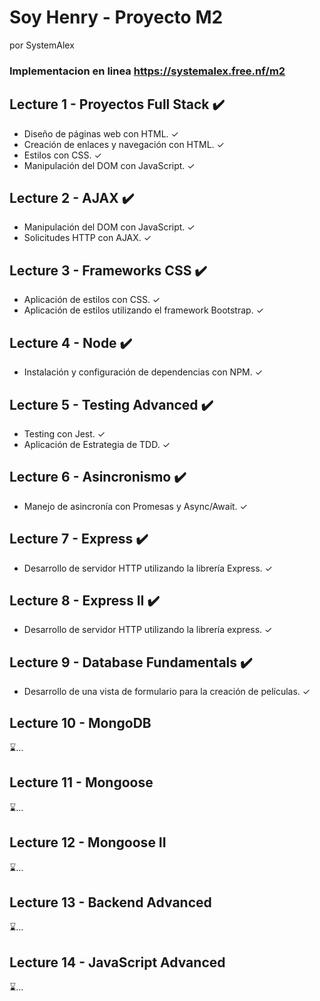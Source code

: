 # Soy Henry - Proyecto M2
por SystemAlex
### Implementacion en linea https://systemalex.free.nf/m2


## Lecture 1 - Proyectos Full Stack ✔️
 - Diseño de páginas web con HTML. ✓
 - Creación de enlaces y navegación con HTML. ✓
 - Estilos con CSS. ✓
 - Manipulación del DOM con JavaScript. ✓

## Lecture 2 - AJAX ✔️
 - Manipulación del DOM con JavaScript. ✓
 - Solicitudes HTTP con AJAX. ✓

## Lecture 3 - Frameworks CSS ✔️
 - Aplicación de estilos con CSS. ✓
 - Aplicación de estilos utilizando el framework Bootstrap. ✓

## Lecture 4 - Node ✔️
 - Instalación y configuración de dependencias con NPM. ✓

## Lecture 5 - Testing Advanced ✔️
 - Testing con Jest. ✓
 - Aplicación de Estrategia de TDD. ✓

## Lecture 6 - Asincronismo ✔️
 - Manejo de asincronía con Promesas y Async/Await. ✓

## Lecture 7 - Express ✔️
 - Desarrollo de servidor HTTP utilizando la librería Express. ✓

## Lecture 8 - Express II ✔️
 - Desarrollo de servidor HTTP utilizando la librería express. ✓

## Lecture 9 - Database Fundamentals ✔️
 - Desarrollo de una vista de formulario para la creación de películas. ✓

## Lecture 10 - MongoDB
⌛...

## Lecture 11 - Mongoose
⌛...

## Lecture 12 - Mongoose II
⌛...

## Lecture 13 - Backend Advanced
⌛...

## Lecture 14 - JavaScript Advanced
⌛...

